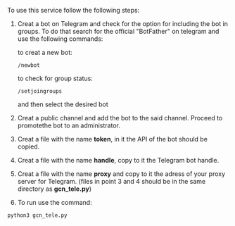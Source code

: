 To use this service follow the following steps:
1. Creat a bot on Telegram and check for the option for including the bot in groups.
   To do that search for the official "BotFather" on telegram and use the following commands:
   
   to creat a new bot:
   ```
   /newbot
   ```
   to check for group status:
   ```
   /setjoingroups
   ```
   and then select the desired bot
   
2. Creat a public channel and add the bot to the said channel. Proceed to promotethe bot to an
   administrator.

3. Creat a file with the name **token**, in it the API of the bot should be copied.
4. Creat a file with the name **handle**, copy to it the Telegram bot handle.
5. Creat a file with the name **proxy** and copy to it the adress of your proxy server for Telegram.
(files in point 3 and 4 should be in the same directory as **gcn_tele.py**)

6. To run use the command:
```
python3 gcn_tele.py
```

